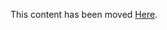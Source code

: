This content has been moved [Here](https://labondemand.com/Help/?caller=%2FLabProfile%2F38658&src=https%3A%2F%2Fraw.githubusercontent.com%2FLearnOnDemandSystems%2Fdocs%2Fmaster%2Fguides%2Flti%2Flod-lti.md).